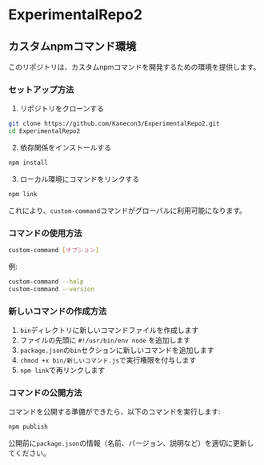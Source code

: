 # ExperimentalRepo2

## カスタムnpmコマンド環境

このリポジトリは、カスタムnpmコマンドを開発するための環境を提供します。

### セットアップ方法

1. リポジトリをクローンする
```bash
git clone https://github.com/Kanecon3/ExperimentalRepo2.git
cd ExperimentalRepo2
```

2. 依存関係をインストールする
```bash
npm install
```

3. ローカル環境にコマンドをリンクする
```bash
npm link
```

これにより、`custom-command`コマンドがグローバルに利用可能になります。

### コマンドの使用方法

```bash
custom-command [オプション]
```

例:
```bash
custom-command --help
custom-command --version
```

### 新しいコマンドの作成方法

1. `bin`ディレクトリに新しいコマンドファイルを作成します
2. ファイルの先頭に `#!/usr/bin/env node` を追加します
3. `package.json`の`bin`セクションに新しいコマンドを追加します
4. `chmod +x bin/新しいコマンド.js`で実行権限を付与します
5. `npm link`で再リンクします

### コマンドの公開方法

コマンドを公開する準備ができたら、以下のコマンドを実行します:

```bash
npm publish
```

公開前に`package.json`の情報（名前、バージョン、説明など）を適切に更新してください。

